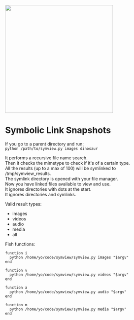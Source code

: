 <img src="https://i.imgur.com/PyXJEqi.jpg" width="350">

# Symbolic Link Snapshots

If you go to a parent directory and run:  
`python /path/to/symview.py images dinosaur`  

It performs a recursive file name search.  
Then it checks the mimetype to check if it's of a certain type.  
All the results (up to a max of 100) will be symlinked to /tmp/symview_results.  
The symlink directory is opened with your file manager.  
Now you have linked files available to view and use.  
It ignores directories with dots at the start.  
It ignores directories and symlinks.

Valid result types: 
* images
* videos
* audio
* media
* all

Fish functions:  

```  
function i
  python /home/yo/code/symview/symview.py images "$argv"
end

function v
  python /home/yo/code/symview/symview.py videos "$argv"
end

function a
  python /home/yo/code/symview/symview.py audio "$argv"
end

function m
  python /home/yo/code/symview/symview.py media "$argv"
end
```